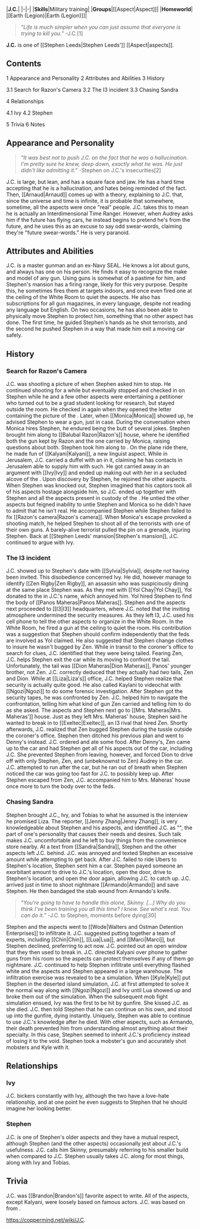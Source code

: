 |**J.C.**|
|-|-|
|**Skills**|Military training|
|**Groups**|[[Aspect\|Aspect]]|
|**Homeworld**|[[Earth (Legion)\|Earth (Legion)]]|

>“*Life is much simpler when you can just assume that everyone is trying to kill you.*”
\-J.C.[1]


**J.C.** is one of [[Stephen Leeds\|Stephen Leeds']] [[Aspect\|aspects]].

## Contents

1 Appearance and Personality
2 Attributes and Abilities
3 History

3.1 Search for Razon's Camera
3.2 The I3 incident
3.3 Chasing Sandra


4 Relationships

4.1 Ivy
4.2 Stephen


5 Trivia
6 Notes


## Appearance and Personality
>“*It was best not to push J.C. on the fact that he was a hallucination. I'm pretty sure he knew, deep down, exactly what he was. He just didn't like admitting it.*”
\-Stephen on J.C.'s insecurities[2]


J.C. is large, but lean, and has a square face and jaw.
He has a hard time accepting that he is a hallucination, and hates being reminded of the fact. Then, [[Arnaud\|Arnaud]] comes up with a theory, explaining to J.C. that, since the universe and time is infinite, it is probable that somewhere, sometime, all the aspects were once "real" people. J.C. takes this to mean he is actually an Interdimensional Time Ranger. However, when Audrey asks him if the future has flying cars, he instead begins to pretend he's from the future, and he uses this as an excuse to say odd swear-words, claiming they're "future swear-words."
He is very paranoid.

## Attributes and Abilities
J.C. is a master gunman and an ex-Navy SEAL. He knows a lot about guns, and always has one on his person. He finds it easy to recognize the make and model of any gun. Using guns is somewhat of a pastime for him, and Stephen's mansion has a firing range, likely for this very purpose. Despite this, he sometimes fires them at targets indoors, and once even fired one at the ceiling of the White Room to quiet the aspects. He also has subscriptions for all gun magazines, in every language, despite not reading any language but English.
On two occasions, he has also been able to physically move Stephen to protect him, something that no other aspect has done. The first time, he guided Stephen's hands as he shot terrorists, and the second he pushed Stephen in a way that made him exit a moving car safely.

## History
### Search for Razon's Camera
J.C. was shooting a picture of  when Stephen asked him to stop. He continued shooting for a while but eventually stopped and checked in on Stephen while he and a few other aspects were entertaining a petitioner who turned out to be a grad student looking for research, but stayed outside the room. He checked in again when they opened the letter containing the picture of the .
Later, when [[Monica\|Monica]] showed up, he advised Stephen to wear a gun, just in case. During the conversation when Monica hires Stephen, he endured being the butt of several jokes. Stephen brought him along to [[Balubal Razon\|Razon's]] house, where he identified both the gun kept by Razon and the one carried by Monica, raising questions about both. Stephen took him along to . On the plane ride there, he made fun of [[Kalyani\|Kalyani]], a new linguist aspect. While in Jerusalem, J.C. carried a duffel with an  in it, claiming he has contacts in Jerusalem able to supply him with such. He got carried away in an argument with [[Ivy\|Ivy]] and ended up making out with her in a secluded alcove of the . Upon discovery by Stephen, he rejoined the other aspects. When Stephen was knocked out, Stephen imagined that his captors took all of his aspects hostage alongside him, so J.C. ended up together with Stephen and all the aspects present in custody of the . He untied the other aspects but feigned inability to untie Stephen and Monica so he didn't have to admit that he isn't real. He accompanied Stephen while Stephen failed to fix [[Razon's camera\|Razon's camera]]. When Monica's escape provoked a shooting match, he helped Stephen to shoot all of the terrorists with one of their own guns. A barely-alive terrorist pulled the pin on a grenade, injuring Stephen. Back at [[Stephen Leeds' mansion\|Stephen's mansion]], J.C. continued to argue with Ivy.

### The I3 incident
J.C. showed up to Stephen's date with [[Sylvia\|Sylvia]], despite not having been invited. This disobedience concerned Ivy. He did, however manage to identify [[Zen Rigby\|Zen Rigby]], an assassin who was suspiciously dining at the same place Stephen was. As they met with [[Yol Chay\|Yol Chay]], Yol donated to the  in J.C.'s name, which annoyed him. Yol hired Stephen to find the body of [[Panos Maheras\|Panos Maheras]]. Stephen and the aspects next proceeded to [[I3\|I3]] headquarters, where J.C. noted that the inviting atmosphere undermined the security measures. As they left I3, J.C. used his cell phone to tell the other aspects to organize in the White Room.
In the White Room, he fired a gun at the ceiling to quiet the room. His contribution was a suggestion that Stephen should confirm independently that the feds are involved as Yol claimed. He also suggested that Stephen change clothes to insure he wasn't bugged by Zen. While in transit to the coroner's office to search for clues, J.C. identified that they were being tailed. Fearing Zen, J.C. helps Stephen exit the car while its moving to confront the tail. Unfortunately, the tail was [[Dion Maheras\|Dion Maheras]], Panos' younger brother, not Zen. J.C. correctly deduced that they actually had *two* tails, Zen and Dion. While at [[Liza\|Liza's]] office, J.C. helped Stephen realize that security is actually quite good. He also called Kaylani to videochat with [[Ngozi\|Ngozi]] to do some forensic investigation. After Stephen got the security tapes, he was confronted by Zen. J.C. helped him to navigate the confrontation, telling him what kind of gun Zen carried and telling him to do as she asked. The aspects and Stephen next go to [[Mrs. Maheras\|Mrs. Maheras']] house.
Just as they left Mrs. Maheras' house, Stephen said he wanted to break in to [[Exeltec\|Exeltec]], an I3 rival that hired Zen. Shortly afterwards, J.C. realized that Zen bugged Stephen during the tussle outside the coroner's office. Stephen then ditched his previous plan and went to Denny's instead. J.C. ordered and ate some food. After Denny's, Zen came up to the car and had Stephen get all of his aspects out of the car, including J.C. She prevented Stephen from leaving, however, and forced Dion to drive off with only Stephen, Zen, and (unbeknownst to Zen) Audrey in the car. J.C. attempted to run after the car, but he ran out of breath when Stephen noticed the car was going too fast for J.C. to possibly keep up. After Stephen escaped from Zen, J.C. accompanied him to Mrs. Maheras' house once more to turn the body over to the feds.

### Chasing Sandra
Stephen brought J.C., Ivy, and Tobias to what he assumed is the interview he promised Liza. The reporter, [[Jenny Zhang\|Jenny Zhang]], is very knowledgeable about Stephen and his aspects, and identified J.C. as "", the part of one's personality that causes their needs and desires. Such talk makes J.C. uncomfortable and he left to buy things from the convenience store nearby. At a text from [[Sandra\|Sandra]], Stephen and the other aspects left J.C. behind. J.C. was annoyed and texted Stephen an excessive amount while attempting to get back. After J.C. failed to ride Ubers to Stephen's location, Stephen sent him a car. Stephen payed someone an exorbitant amount to drive to J.C.'s location, open the door, drive to Stephen's location, and open the door again, allowing J.C. to catch up. J.C. arrived just in time to shoot nightmare [[Armando\|Armando]] and save Stephen. He then bandaged the stab wound from Armando's knife.

>“*You're going to have to handle this alone, Skinny. [...] Why do you think I've been training you all this time? I knew. See what's real. You can do it.*”
\-J.C. to Stephen, moments before dying[30]

Stephen and the aspects went to [[Wode\|Walters and Ostman Detention Enterprises]] to infiltrate it. J.C. suggested putting together a team of experts, including [[Chin\|Chin]], [[Lua\|Lua]], and [[Marci\|Marci]], but Stephen declined, preferring to act now. J.C. pointed out an open window that they then used to break in. J.C. directed Kalyani over phone to gather guns from his room so the aspects can protect themselves if any of them go nightmare. J.C. continued to help Stephen infiltrate until everything flashed white and the aspects and Stephen appeared in a large warehouse. The infiltration exercise was revealed to be a simulation. When [[Kyle\|Kyle]] put Stephen in the deserted island simulation, J.C. at first attempted to solve it the normal way along with [[Ngozi\|Ngozi]] and Ivy until Lua showed up and broke them out of the simulation.
When the subsequent mob fight simulation ensued, Ivy was the first to be hit by gunfire. She kissed J.C. as she died. J.C. then told Stephen that he can continue on his own, and stood up into the gunfire, dying instantly. Uniquely, Stephen was able to continue to use J.C.'s knowledge after he died. With other aspects, such as Armando, their death prevented him from understanding almost anything about their specialty. In this case, Stephen seemed to inherit J.C.'s proficiency instead of losing it to the void. Stephen took a mobster's gun and accurately shot mobsters and Kyle with it.

## Relationships
### Ivy
J.C. bickers constantly with Ivy, although the two have a love-hate relationship, and at one point he even suggests to Stephen that he should imagine her looking better.

### Stephen
J.C. is one of Stephen's older aspects and they have a mutual respect, although Stephen (and the other aspects) occasionally jest about J.C.'s usefulness. J.C. calls him Skinny, presumably referring to his smaller build when compared to J.C. Stephen usually takes J.C. along for most things, along with Ivy and Tobias.

## Trivia
J.C. was [[Brandon\|Brandon's]] favorite aspect to write.
All of the aspects, except Kalyani, were loosely based on famous actors. J.C. was based on  from .


https://coppermind.net/wiki/J.C.